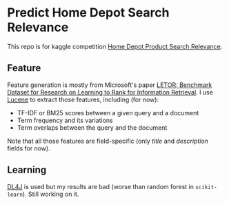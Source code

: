 # Predict Home Depot Search Relevance

This repo is for kaggle competition [Home Depot Product Search Relevance](https://www.kaggle.com/c/home-depot-product-search-relevance).

## Feature

Feature generation is mostly from Microsoft's paper [LETOR: Benchmark Dataset for Research on Learning to Rank for Information Retrieval](http://research.microsoft.com/en-us/people/taoqin/qin-lr4ir.pdf). I use [Lucene](https://lucene.apache.org/) to extract those features, including (for now):

- TF-IDF or BM25 scores between a given query and a document
- Term frequency and its variations
- Term overlaps between the query and the document

Note that all those features are field-specific (only *title* and *description* fields for now).

## Learning

[DL4J](http://deeplearning4j.org/) is used but my results are bad (worse than random forest in `scikit-learn`). Still working on it.
